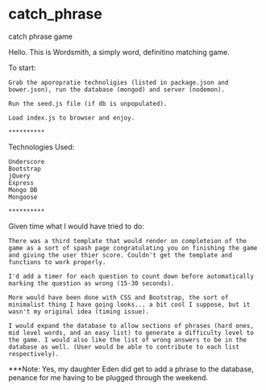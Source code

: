 # catch_phrase
catch phrase game

Hello. This is Wordsmith, a simply word, definitino matching game.



To start:

	Grab the aporopratie technoligies (listed in package.json and bower.json), run the database (mongod) and server (nodemon).

 	Run the seed.js file (if db is unpopulated).

 	Load index.js to browser and enjoy.

 	**********
Technologies Used:

	Underscore
	Bootstrap
	jQuery
	Express
	Mongo DB
	Mongoose

	**********
Given time what I would have tried to do:

	There was a third template that would render on completeion of the game as a sort of spash page congratulating you on finishing the game and giving the user thier score. Couldn't get the template and functions to work properly.

	I'd add a timer for each question to count down before automatically marking the question as wrong (15-30 seconds).

	More would have been done with CSS and Bootstrap, the sort of minimalist thing I have going looks... a bit cool I suppose, but it wasn't my original idea (timing issue).

	I would expand the database to allow sections of phrases (hard ones, mid level words, and an easy list) to generate a difficulty level to the game. I would also like the list of wrong answers to be in the database as well. (User would be able to contribute to each list respectively).

***Note: Yes, my daughter Eden did get to add a phrase to the database, penance for me having to be plugged through the weekend.
